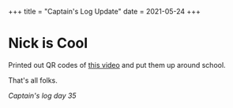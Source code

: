 +++
title = "Captain's Log Update"
date = 2021-05-24
+++

# Nick is Cool

Printed out QR codes of [this video](https://www.youtube.com/watch?v=dQw4w9WgXcQ) and put them up around school.

That's all folks.

*Captain's log day 35*
